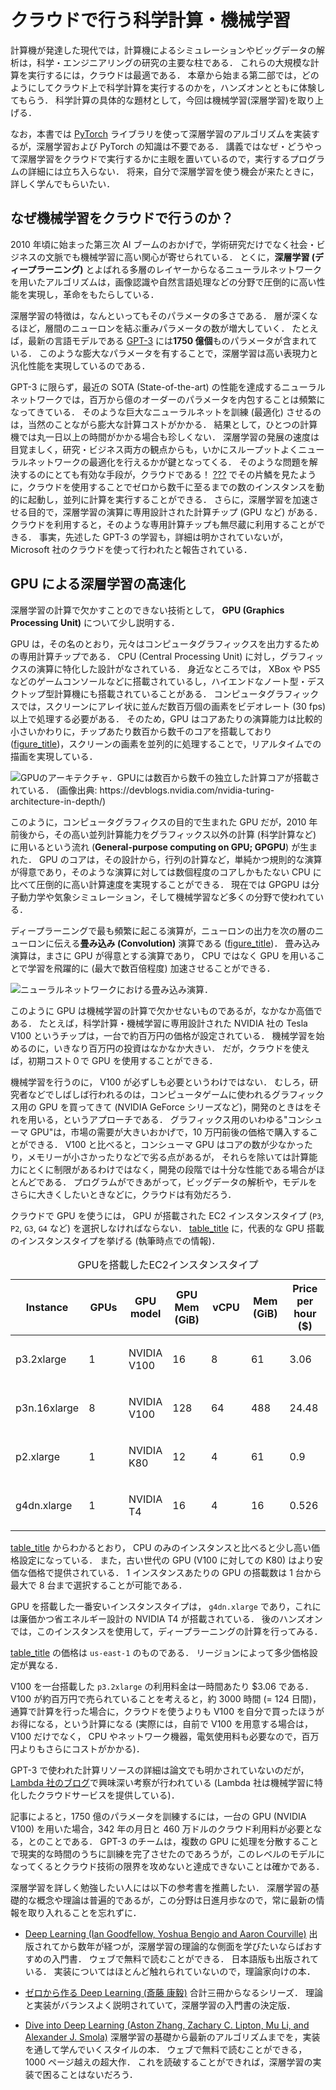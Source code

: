 # クラウドで行う科学計算・機械学習

計算機が発達した現代では，計算機によるシミュレーションやビッグデータの解析は，科学・エンジニアリングの研究の主要な柱である． これらの大規模な計算を実行するには，クラウドは最適である． 本章から始まる第二部では，どのようにしてクラウド上で科学計算を実行するのかを，ハンズオンとともに体験してもらう． 科学計算の具体的な題材として，今回は機械学習(深層学習)を取り上げる．

なお，本書では [PyTorch](https://pytorch.org/) ライブラリを使って深層学習のアルゴリズムを実装するが，深層学習および PyTorch の知識は不要である． 講義ではなぜ・どうやって深層学習をクラウドで実行するかに主眼を置いているので，実行するプログラムの詳細には立ち入らない． 将来，自分で深層学習を使う機会が来たときに，詳しく学んでもらいたい．

## なぜ機械学習をクラウドで行うのか？

2010 年頃に始まった第三次 AI ブームのおかげで，学術研究だけでなく社会・ビジネスの文脈でも機械学習に高い関心が寄せられている． とくに，**深層学習 (ディープラーニング)** とよばれる多層のレイヤーからなるニューラルネットワークを用いたアルゴリズムは，画像認識や自然言語処理などの分野で圧倒的に高い性能を実現し，革命をもたらしている．

深層学習の特徴は，なんといってもそのパラメータの多さである． 層が深くなるほど，層間のニューロンを結ぶ重みパラメータの数が増大していく． たとえば，最新の言語モデルである [GPT-3](https://arxiv.org/abs/2005.14165) には**1750 億個**ものパラメータが含まれている． このような膨大なパラメータを有することで，深層学習は高い表現力と汎化性能を実現しているのである．

GPT-3 に限らず，最近の SOTA (State-of-the-art) の性能を達成するニューラルネットワークでは，百万から億のオーダーのパラメータを内包することは頻繁になってきている． そのような巨大なニューラルネットを訓練 (最適化) させるのは，当然のことながら膨大な計算コストがかかる． 結果として，ひとつの計算機では丸一日以上の時間がかかる場合も珍しくない． 深層学習の発展の速度は目覚ましく，研究・ビジネス両方の観点からも，いかにスループットよくニューラルネットワークの最適化を行えるかが鍵となってくる． そのような問題を解決するのにとても有効な手段が，クラウドである！ [???](#sec_first_ec2) でその片鱗を見たように，クラウドを使用することでゼロから数千に至るまでの数のインスタンスを動的に起動し，並列に計算を実行することができる． さらに，深層学習を加速させる目的で，深層学習の演算に専用設計された計算チップ (GPU など) がある． クラウドを利用すると，そのような専用計算チップも無尽蔵に利用することができる． 事実，先述した GPT-3 の学習も，詳細は明かされていないが，Microsoft 社のクラウドを使って行われたと報告されている．

## GPU による深層学習の高速化

深層学習の計算で欠かすことのできない技術として， **GPU (Graphics Processing Unit)** について少し説明する．

GPU は，その名のとおり，元々はコンピュータグラフィックスを出力するための専用計算チップである． CPU (Central Processing Unit) に対し，グラフィックスの演算に特化した設計がなされている． 身近なところでは， XBox や PS5 などのゲームコンソールなどに搭載されているし，ハイエンドなノート型・デスクトップ型計算機にも搭載されていることがある． コンピュータグラフィックスでは，スクリーンにアレイ状に並んだ数百万個の画素をビデオレート (30 fps) 以上で処理する必要がある． そのため，GPU はコアあたりの演算能力は比較的小さいかわりに，チップあたり数百から数千のコアを搭載しており ([figure_title](#gpu_architecture))，スクリーンの画素を並列的に処理することで，リアルタイムでの描画を実現している．

![GPUのアーキテクチャ．GPUには数百から数千の独立した計算コアが搭載されている． (画像出典: <https://devblogs.nvidia.com/nvidia-turing-architecture-in-depth/>)](imgs/gpu_architecture.jpg)

このように，コンピュータグラフィクスの目的で生まれた GPU だが，2010 年前後から，その高い並列計算能力をグラフィックス以外の計算 (科学計算など) に用いるという流れ (**General-purpose computing on GPU; GPGPU**) が生まれた． GPU のコアは，その設計から，行列の計算など，単純かつ規則的な演算が得意であり，そのような演算に対しては数個程度のコアしかもたない CPU に比べて圧倒的に高い計算速度を実現することができる． 現在では GPGPU は分子動力学や気象シミュレーション，そして機械学習など多くの分野で使われている．

ディープラーニングで最も頻繁に起こる演算が，ニューロンの出力を次の層のニューロンに伝える**畳み込み (Convolution)** 演算である ([figure_title](#fig:convolution))． 畳み込み演算は，まさに GPU が得意とする演算であり， CPU ではなく GPU を用いることで学習を飛躍的に (最大で数百倍程度) 加速させることができる．

![ニューラルネットワークにおける畳み込み演算．](imgs/cnn.png)

このように GPU は機械学習の計算で欠かせないものであるが，なかなか高価である． たとえば，科学計算・機械学習に専用設計された NVIDIA 社の Tesla V100 というチップは，一台で約百万円の価格が設定されている． 機械学習を始めるのに，いきなり百万円の投資はなかなか大きい． だが，クラウドを使えば，初期コスト０で GPU を使用することができる．

機械学習を行うのに， V100 が必ずしも必要というわけではない． むしろ，研究者などでしばしば行われるのは，コンピュータゲームに使われるグラフィックス用の GPU を買ってきて (NVIDIA GeForce シリーズなど)，開発のときはをそれを用いる，というアプローチである． グラフィックス用のいわゆる"コンシューマ GPU"は，市場の需要が大きいおかげで，10 万円前後の価格で購入することができる． V100 と比べると，コンシューマ GPU はコアの数が少なかったり，メモリーが小さかったりなどで劣る点があるが， それらを除いては計算能力にとくに制限があるわけではなく，開発の段階では十分な性能である場合がほとんどである． プログラムができあがって，ビッグデータの解析や，モデルをさらに大きくしたいときなどに，クラウドは有効だろう．

クラウドで GPU を使うには， GPU が搭載された EC2 インスタンスタイプ (`P3`, `P2`, `G3`, `G4` など) を選択しなければならない． [table_title](#table_gpu_instances) に，代表的な GPU 搭載のインスタンスタイプを挙げる (執筆時点での情報)．

<table style="width:100%;"><caption>GPUを搭載したEC2インスタンスタイプ</caption><colgroup><col style="width: 14%" /><col style="width: 14%" /><col style="width: 14%" /><col style="width: 14%" /><col style="width: 14%" /><col style="width: 14%" /><col style="width: 14%" /></colgroup><thead><tr class="header"><th>Instance</th><th>GPUs</th><th>GPU model</th><th>GPU Mem (GiB)</th><th>vCPU</th><th>Mem (GiB)</th><th>Price per hour ($)</th></tr></thead><tbody><tr class="odd"><td><p>p3.2xlarge</p></td><td><p>1</p></td><td><p>NVIDIA V100</p></td><td><p>16</p></td><td><p>8</p></td><td><p>61</p></td><td><p>3.06</p></td></tr><tr class="even"><td><p>p3n.16xlarge</p></td><td><p>8</p></td><td><p>NVIDIA V100</p></td><td><p>128</p></td><td><p>64</p></td><td><p>488</p></td><td><p>24.48</p></td></tr><tr class="odd"><td><p>p2.xlarge</p></td><td><p>1</p></td><td><p>NVIDIA K80</p></td><td><p>12</p></td><td><p>4</p></td><td><p>61</p></td><td><p>0.9</p></td></tr><tr class="even"><td><p>g4dn.xlarge</p></td><td><p>1</p></td><td><p>NVIDIA T4</p></td><td><p>16</p></td><td><p>4</p></td><td><p>16</p></td><td><p>0.526</p></td></tr></tbody></table>

[table_title](#table_gpu_instances) からわかるとおり， CPU のみのインスタンスと比べると少し高い価格設定になっている． また，古い世代の GPU (V100 に対しての K80) はより安価な価格で提供されている． 1 インスタンスあたりの GPU の搭載数は 1 台から最大で 8 台まで選択することが可能である．

GPU を搭載した一番安いインスタンスタイプは， `g4dn.xlarge` であり，これには廉価かつ省エネルギー設計の NVIDIA T4 が搭載されている． 後のハンズオンでは，このインスタンスを使用して，ディープラーニングの計算を行ってみる．

[table_title](#table_gpu_instances) の価格は `us-east-1` のものである． リージョンによって多少価格設定が異なる．

V100 を一台搭載した `p3.2xlarge` の利用料金は一時間あたり $3.06 である． V100 が約百万円で売られていることを考えると，約 3000 時間 (= 124 日間)，通算で計算を行った場合に，クラウドを使うよりも V100 を自分で買ったほうがお得になる，という計算になる (実際には，自前で V100 を用意する場合は， V100 だけでなく， CPU やネットワーク機器，電気使用料も必要なので，百万円よりもさらにコストがかかる)．

GPT-3 で使われた計算リソースの詳細は論文でも明かされていないのだが， [Lambda 社のブログ](https://lambdalabs.com/blog/demystifying-gpt-3/)で興味深い考察が行われている (Lambda 社は機械学習に特化したクラウドサービスを提供している)．

記事によると，1750 億のパラメータを訓練するには，一台の GPU (NVIDIA V100) を用いた場合，342 年の月日と 460 万ドルのクラウド利用料が必要となる，とのことである． GPT-3 のチームは，複数の GPU に処理を分散することで現実的な時間のうちに訓練を完了させたのであろうが，このレベルのモデルになってくるとクラウド技術の限界を攻めないと達成できないことは確かである．

深層学習を詳しく勉強したい人には以下の参考書を推薦したい． 深層学習の基礎的な概念や理論は普遍的であるが，この分野は日進月歩なので，常に最新の情報を取り入れることを忘れずに．

-   [Deep Learning (Ian Goodfellow, Yoshua Bengio and Aaron Courville)](https://www.deeplearningbook.org/) 出版されてから数年が経つが，深層学習の理論的な側面を学びたいならばおすすめの入門書． ウェブで無料で読むことができる． 日本語版も出版されている． 実装についてはほとんど触れられていないので，理論家向けの本．

-   [ゼロから作る Deep Learning (斎藤 康毅)](https://www.oreilly.co.jp/books/9784873117584/) 合計三冊からなるシリーズ． 理論と実装がバランスよく説明されていて，深層学習の入門書の決定版．

-   [Dive into Deep Learning (Aston Zhang, Zachary C. Lipton, Mu Li, and Alexander J. Smola)](https://d2l.ai/) 深層学習の基礎から最新のアルゴリズムまでを，実装を通して学んでいくスタイルの本． ウェブで無料で読むことができる，1000 ページ越えの超大作． これを読破することができれば，深層学習の実装で困ることはないだろう．
